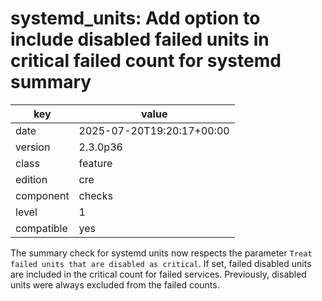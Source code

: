 [//]: # (werk v2)
# systemd_units: Add option to include disabled failed units in critical failed count for systemd summary

key        | value
---------- | ---
date       | 2025-07-20T19:20:17+00:00
version    | 2.3.0p36
class      | feature
edition    | cre
component  | checks
level      | 1
compatible | yes

The summary check for systemd units now respects the parameter `Treat failed units that are disabled as critical`.
If set, failed disabled units are included in the critical count for failed services. Previously, disabled units were always excluded from the failed counts.
